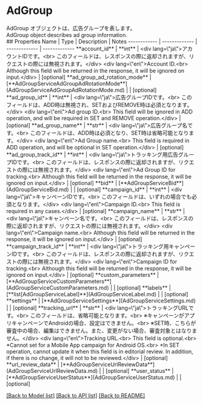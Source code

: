 # AdGroup

<div lang=\"ja\">AdGroup オブジェクトは、広告グループを表します。</div> <div lang=\"en\">AdGroup object describes ad group information.</div> 
## Properties
Name | Type | Description | Notes
------------ | ------------- | ------------- | -------------
**account_id** | **int** | &lt;div lang&#x3D;\&quot;ja\&quot;&gt;アカウントIDです。&lt;br&gt; このフィールドは、レスポンスの際に返却されますが、リクエストの際には無視されます。&lt;/div&gt; &lt;div lang&#x3D;\&quot;en\&quot;&gt;Account ID.&lt;br&gt; Although this field will be returned in the response, it will be ignored on input.&lt;/div&gt;  | [optional] 
**ad_group_ad_rotation_mode** | [**AdGroupServiceAdGroupAdRotationMode**](AdGroupServiceAdGroupAdRotationMode.md) |  | [optional] 
**ad_group_id** | **int** | &lt;div lang&#x3D;\&quot;ja\&quot;&gt;広告グループIDです。&lt;br&gt; このフィールドは、ADD時は無視され、SETおよびREMOVE時は必須となります。&lt;/div&gt; &lt;div lang&#x3D;\&quot;en\&quot;&gt;Ad group ID.&lt;br&gt; This field will be ignored in ADD operation, and will be required in SET and REMOVE operation.&lt;/div&gt;  | [optional] 
**ad_group_name** | **str** | &lt;div lang&#x3D;\&quot;ja\&quot;&gt;広告グループ名です。&lt;br&gt; このフィールドは、ADD時は必須となり、SET時は省略可能となります。&lt;/div&gt; &lt;div lang&#x3D;\&quot;en\&quot;&gt;Ad Group name.&lt;br&gt; This field is required in ADD operation, and will be optional in SET operation.&lt;/div&gt;  | [optional] 
**ad_group_track_id** | **int** | &lt;div lang&#x3D;\&quot;ja\&quot;&gt;トラッキング用広告グループIDです。&lt;br&gt; このフィールドは、レスポンスの際に返却されますが、リクエストの際には無視されます。&lt;/div&gt; &lt;div lang&#x3D;\&quot;en\&quot;&gt;Ad Group ID for tracking.&lt;br&gt; Although this field will be returned in the response, it will be ignored on input.&lt;/div&gt;  | [optional] 
**bid** | [**AdGroupServiceBid**](AdGroupServiceBid.md) |  | [optional] 
**campaign_id** | **int** | &lt;div lang&#x3D;\&quot;ja\&quot;&gt;キャンペーンIDです。&lt;br&gt; このフィールドは、いずれの場合でも必須となります。&lt;/div&gt; &lt;div lang&#x3D;\&quot;en\&quot;&gt;Campaign ID.&lt;br&gt; This field is required in any cases.&lt;/div&gt;  | [optional] 
**campaign_name** | **str** | &lt;div lang&#x3D;\&quot;ja\&quot;&gt;キャンペーン名です。&lt;br&gt; このフィールドは、レスポンスの際に返却されますが、リクエストの際には無視されます。&lt;/div&gt; &lt;div lang&#x3D;\&quot;en\&quot;&gt;Campaign name.&lt;br&gt; Although this field will be returned in the response, it will be ignored on input.&lt;/div&gt;  | [optional] 
**campaign_track_id** | **int** | &lt;div lang&#x3D;\&quot;ja\&quot;&gt;トラッキング用キャンペーンIDです。&lt;br&gt; このフィールドは、レスポンスの際に返却されますが、リクエストの際には無視されます。&lt;/div&gt; &lt;div lang&#x3D;\&quot;en\&quot;&gt;Campaign ID for tracking.&lt;br&gt; Although this field will be returned in the response, it will be ignored on input.&lt;/div&gt;  | [optional] 
**custom_parameters** | [**AdGroupServiceCustomParameters**](AdGroupServiceCustomParameters.md) |  | [optional] 
**labels** | [**list[AdGroupServiceLabel]**](AdGroupServiceLabel.md) |  | [optional] 
**settings** | [**AdGroupServiceSettings**](AdGroupServiceSettings.md) |  | [optional] 
**tracking_url** | **str** | &lt;div lang&#x3D;\&quot;ja\&quot;&gt;トラッキングURLです。&lt;br&gt; このフィールドは、省略可能となります。&lt;br&gt; ※キャンペーンがアプリキャンペーンでAndroidの場合、設定はできません。&lt;br&gt; ※SET時、こちらが審査中の場合、編集はできません。また、変更がない場合、審査対象とはなりません。&lt;/div&gt; &lt;div lang&#x3D;\&quot;en\&quot;&gt;Tracking URL.&lt;br&gt; This field is optional.&lt;br&gt; *Cannot set for a Mobile App campaign for Android OS.&lt;br&gt; *In SET operation, cannot update it when this field is in editorial review. In addition, if there is no change, it will not to be reviewed.&lt;/div&gt;  | [optional] 
**url_review_data** | [**AdGroupServiceUrlReviewData**](AdGroupServiceUrlReviewData.md) |  | [optional] 
**user_status** | [**AdGroupServiceUserStatus**](AdGroupServiceUserStatus.md) |  | [optional] 

[[Back to Model list]](../README.md#documentation-for-models) [[Back to API list]](../README.md#documentation-for-api-endpoints) [[Back to README]](../README.md)


